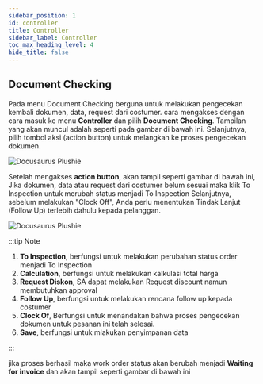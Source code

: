 ```yaml
---
sidebar_position: 1
id: controller
title: Controller
sidebar_label: Controller
toc_max_heading_level: 4
hide_title: false
---
```


## **Document Checking**

Pada menu Document Checking berguna untuk melakukan pengecekan kembali dokumen, data, request dari costumer. cara mengakses dengan cara masuk ke menu **Controller** dan pilih **Document Checking**. Tampilan yang akan muncul adalah seperti pada gambar di bawah ini. Selanjutnya, pilih tombol aksi (action button) untuk melangkah ke proses pengecekan dokumen.

![Docusaurus Plushie](/img/SH/39.png)

Setelah mengakses **action button**, akan tampil seperti gambar di bawah ini, Jika dokumen, data atau request dari costumer belum sesuai maka klik To Inspection untuk merubah status menjadi To Inspection
Selanjutnya, sebelum melakukan "Clock Off", Anda perlu menentukan Tindak Lanjut (Follow Up) terlebih dahulu kepada pelanggan.

![Docusaurus Plushie](/img/SH/40.png)

:::tip Note

1. **To Inspection**, berfungsi untuk melakukan perubahan status order menjadi To Inspection
2. **Calculation**, berfungsi untuk melakukan kalkulasi total harga
3. **Request Diskon**, SA dapat melakukan Request discount namun membutuhkan approval
4. **Follow Up**, berfungsi untuk melakukan rencana follow up kepada costumer
5. **Clock Of**, Berfungsi untuk menandakan bahwa proses pengecekan dokumen untuk pesanan ini telah selesai.
6. **Save**, berfungsi untuk mlakukan penyimpanan data

:::


jika proses berhasil maka work order status akan berubah menjadi **Waiting for invoice** dan akan tampil seperti gambar di bawah ini

